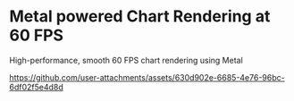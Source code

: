 # Metal powered Chart Rendering at 60 FPS

High-performance, smooth 60 FPS chart rendering using Metal

https://github.com/user-attachments/assets/630d902e-6685-4e76-96bc-6df02f5e4d8d
